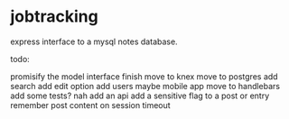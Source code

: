 # jobtracking
express interface to a mysql notes database.  

todo:

promisify the model interface
finish move to knex
move to postgres
add search
add edit option
add users maybe
mobile app
move to handlebars
add some tests? nah
add an api
add a sensitive flag to a post or entry
remember post content on session timeout

